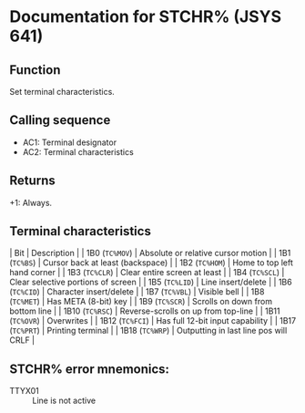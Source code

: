 # Documentation for STCHR% (JSYS 641)

## Function
Set terminal characteristics.

## Calling sequence
- AC1: Terminal designator
- AC2: Terminal characteristics

## Returns
+1: Always.

## Terminal characteristics

| Bit | Description |
| 1B0 (`TC%MOV`) | Absolute or relative cursor motion |
| 1B1 (`TC%BS`) | Cursor back at least (backspace) |
| 1B2 (`TC%HOM`) | Home to top left hand corner |
| 1B3 (`TC%CLR`) | Clear entire screen at least |
| 1B4 (`TC%SCL`) | Clear selective portions of screen |
| 1B5 (`TC%LID`) | Line insert/delete |
| 1B6 (`TC%CID`) | Character insert/delete |
| 1B7 (`TC%VBL`) | Visible bell |
| 1B8 (`TC%MET`) | Has META (8-bit) key |
| 1B9 (`TC%SCR`) | Scrolls on down from bottom line |
| 1B10 (`TC%RSC`) | Reverse-scrolls on up from top-line |
| 1B11 (`TC%OVR`) | Overwrites |
| 1B12 (`TC%FCI`) | Has full 12-bit input capability |
| 1B17 (`TC%PRT`) | Printing terminal |
| 1B18 (`TC%WRP`) | Outputting in last line pos will CRLF |

## STCHR% error mnemonics:

<dl>
<dt>TTYX01</dt>
<dd>Line is not active</dd>
</dl>
